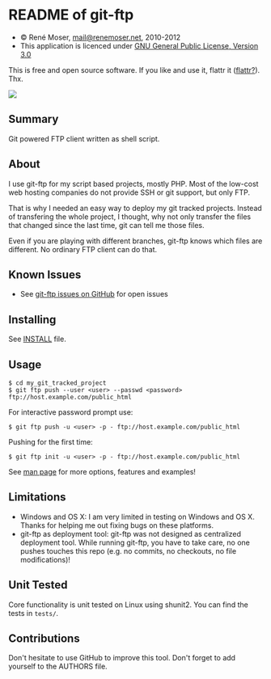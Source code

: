 README of git-ftp
=================

* &copy; René Moser, mail@renemoser.net, 2010-2012
* This application is licenced under [GNU General Public License, Version 3.0]

This is free and open source software. If you like and use it, flattr it ([flattr?][WhatisFlattr]). Thx.

[![][FlattrButton]][FlattrLink] 


Summary
-------

Git powered FTP client written as shell script.


About
-----

I use git-ftp for my script based projects, mostly PHP. Most of the low-cost
web hosting companies do not provide SSH or git support, but only FTP.

That is why I needed an easy way to deploy my git tracked projects. Instead of
transfering the whole project, I thought, why not only transfer the files
that changed since the last time, git can tell me those files.

Even if you are playing with different branches, git-ftp knows which files
are different. No ordinary FTP client can do that.


Known Issues
------------

* See [git-ftp issues on GitHub] for open issues


Installing
----------

See [INSTALL](INSTALL.md) file.


Usage
-----

	$ cd my_git_tracked_project
	$ git ftp push --user <user> --passwd <password> ftp://host.example.com/public_html

For interactive password prompt use:

	$ git ftp push -u <user> -p - ftp://host.example.com/public_html

Pushing for the first time:

	$ git ftp init -u <user> -p - ftp://host.example.com/public_html

See [man page](man/git-ftp.1.md) for more options, features and examples!


Limitations
-----------

* Windows and OS X: I am very limited in testing on Windows and OS X. Thanks for helping me out fixing bugs on these platforms.
* git-ftp as deployment tool: git-ftp was not designed as centralized deployment tool. While running git-ftp, you have to take care, no one pushes touches this repo (e.g. no commits, no checkouts, no file modifications)!


Unit Tested
-----------

Core functionality is unit tested on Linux using shunit2. You can find the tests in `tests/`.


Contributions
-------------

Don't hesitate to use GitHub to improve this tool. Don't forget to add yourself to the AUTHORS file.

[git-ftp issues on GitHub]: http://github.com/resmo/git-ftp/issues
[WhatisFlattr]: http://en.wikipedia.org/wiki/Flattr
[FlattrLink]: https://flattr.com/thing/99914/Git-ftp
[FlattrButton]: http://api.flattr.com/button/button-static-50x60.png
[GNU General Public License, Version 3.0]: http://www.gnu.org/licenses/gpl-3.0-standalone.html
